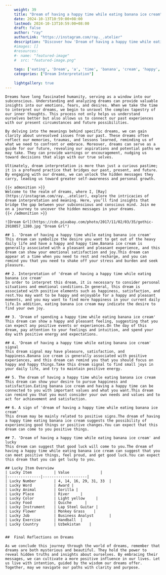```yaml
---
    weight: 39
    title: "Dream of having a happy time while eating banana ice cream"  # Assuming 'title' column exists
    date: 2024-10-13T10:59:00+08:00
    lastmod: 2024-10-13T10:59:00+08:00
    draft: false
    author: "ray"
    authorLink: "https://instagram.com/ray._.atelier"
    description: "Discover how 'Dream of having a happy time while eating banana ice cream' can interpret your future and uncover its significant meanings in your life."
    #images: []
    #resources:
    #- name: "featured-image"
    #  src: "featured-image.png"
    
    tags: ['eating', 'Dream', 'a', 'time', 'banana', 'cream', 'happy', 'of', 'ice', 'while', 'having']
    categories: ["Dream Interpretation"]
    
    lightgallery: true
---
```

    
    Dreams have long fascinated humanity, serving as a window into our subconscious. Understanding and analyzing dreams can provide valuable insights into our emotions, fears, and desires. When we take the time to interpret our dreams, we begin to unravel the complex tapestry of our inner thoughts. This process not only helps us understand ourselves better but also allows us to connect our past experiences with our present circumstances and future possibilities.
    
    By delving into the meanings behind specific dreams, we can gain clarity about unresolved issues from our past. These dreams often reflect our memories, traumas, and lessons learned, reminding us of what we need to confront or embrace. Moreover, dreams can serve as a guide for our future, revealing our aspirations and potential paths we may take. They can provide warnings or encouragement, nudging us toward decisions that align with our true selves.
    
    Ultimately, dream interpretation is more than just a curious pastime; it is a profound practice that bridges our past, present, and future. By engaging with our dreams, we can unlock the hidden messages they carry, leading us toward greater self-awareness and personal growth.
    
    {{< admonition >}}
    Welcome to the realm of dreams, where I, [Ray](https://instagram.com/ray._.atelier), explore the intricacies of dream interpretation and meaning. Here, you’ll find insights that bridge the gap between your subconscious and conscious mind. Join me on a journey to uncover the hidden messages in your dreams.
    {{< /admonition >}}
    
    ![Dream Grl](https://cdn.pixabay.com/photo/2017/11/02/03/35/gothic-2910057_1280.jpg "Dream Grl")
    
    ## 1. 'Dream of having a happy time while eating banana ice cream'
    This dream can symbolize the desire you want to get out of the heavy daily life and have a happy and happy time.Banana ice cream is generally associated with a pleasant and pleasant experience, and this dream can show your emotional satisfaction and joy.This dream can appear at a time when you need to rest and recharge, and you can remind you that you need to shake off your stress and burden and seek pleasure.
    
    ## 2. Interpretation of 'dream of having a happy time while eating banana ice cream'
    In order to interpret this dream, it is necessary to consider personal situations and emotional conditions.In general, this dream is associated with positive elements such as happiness, satisfaction, and rest.You may want to be happy and enjoyable for a happy and pleasant moments, and you may want to find more happiness in your current daily life.In addition, eating banana ice cream may indicate the desire to find your own joy.
    
    ## 3. 'Dream of spending a happy time while eating banana ice cream'
    This dream can show a happy and pleasant feeling, suggesting that you can expect any positive events or experiences.On the day of this dream, pay attention to your feelings and intuition, and spend your day with positive energy and expectations.
    
    ## 4. 'Dream of having a happy time while eating banana ice cream' signal
    This dream signal may have pleasure, satisfaction, and happiness.Banana ice cream is generally associated with positive experiences, and this dream can remind you that you should focus on happy and happy things.Take this dream signal to find small joys in your daily life, and try to maintain positive energy.
    
    ## 5. The dream of having a happy time while eating banana ice cream
    This dream can show your desire to pursue happiness and satisfaction.Eating banana ice cream and having a happy time can be connected to you with important values and what you want.This dream can remind you that you must consider your own needs and values and to act for achievement and satisfaction.
    
    ## 6. A sign of 'dream of having a happy time while eating banana ice cream'
    This dream may be mainly related to positive signs.The dream of having a happy time eating banana ice cream suggests the possibility of experiencing good things or positive changes.You can expect that this dream can come to you positive things.
    
    ## 7. 'Dream of having a happy time while eating banana ice cream' and lucky
    This dream can suggest that good luck will come to you.The dream of having a happy time while eating banana ice cream can suggest that you can meet positive things, feel proud, and get good luck.You can expect this dream that you can get lucky to you.
    
    ## Lucky Item Overview
    | Lucky Item          | Value              |
    |---------------|--------------------|
    | Lucky Number        | 4, 14, 16, 29, 31, 33  |
    | Lucky Word          | Award |
    | Lucky Animal        | Gorilla |
    | Lucky Place         | River     |
    | Lucky Color         | Light yellow     |
    | Lucky Food          | Quiche      |
    | Lucky Instrument    | Lap Steel Guitar |
    | Lucky Flower        | Monkey Grass    |
    | Lucky Job           | Business Analyst       |
    | Lucky Exercise      | Handball  |
    | Lucky Country       | Uzbekistan    |
    
    
    ##  Final Reflections on Dreams
    
    As we conclude this journey through the world of dreams, remember that dreams are both mysterious and beautiful. They hold the power to reveal hidden truths and insights about ourselves. By embracing their messages, we can cultivate a more positive influence in our lives. Let us live with intention, guided by the wisdom our dreams offer. Together, may we navigate our paths with clarity and purpose.
    